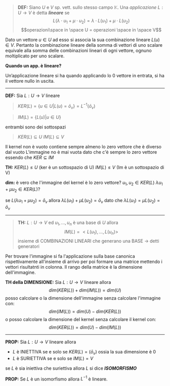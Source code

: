 >**DEF:**
>Siano $U$ e $V$ sp. vett. sullo stesso campo $\mathbb{K}$. Una _applicazione_ $L:U \rightarrow V$ è detta _**lineare**_ se 
>$$L(\lambda \cdot u_{1} + \mu \cdot u_{2}) = \lambda\cdot L(u_{1}) + \mu \cdot L(u_{2})$$
>$$operazioni\space  in \space U = operazioni \space in \space V$$

Dato un vettore $u \in U$ ad esso si associa la sua combinazione lineare $L(u) \in V$. 
Pertanto la combinazione lineare della somma di vettori di uno scalare equivale alla somma delle combinazioni lineari di ogni vettore, ognuno moltiplicato per uno scalare.

**Quando un app. è lineare?**

Un’applicazione lineare si ha quando applicando lo 0 vettore in entrata, si ha il vettore nullo in uscita.

***

**DEF:** 
Sia $L:U\rightarrow V$ lineare 

>$KER(L) = \{u\in U |L(u) = \bar{o}_{v}\} = L^{-1}(\bar{o}_{v})$ 

>$IM(L)=\{ L(u)|u \in U\}$

entrambi sono dei sottospazi
>$KER(L)\subseteq U$
>$IM(L)\subseteq V$ 

Il kernel non è vuoto contiene sempre almeno lo zero vettore che è diverso dal vuoto
L'immagine no è mai vuota dato che c'è sempre lo zero vettore essendo che $KER \subseteq IM$ 

**TH:**
$KER(L) \le U$ (ker è un sottospazio di U)
$IM(L) \le V$ (Im è un sottospazio di V)

**dim:**
è vero che l'immagine del kernel è lo zero vettore?
$u_{1},u_{2} \in KER(L)$
$\lambda u_{1} + \mu u_{2} \in KER(L)$?

se $L(\lambda u_{1} + \mu u_{2} )= \bar{o}_{v}$
allora $\lambda L(u_{1}) + \mu L(u_{2})= \bar{o}_{v}$ dato che $\lambda L(u_{1}) = \mu L(u_{2})=\bar{o}_{v}$

****

>**TH:**
>$L:U\rightarrow V$ ed $u_{1},...,u_{n}$ è una base di $U$ allora $$IM(L)= <L(u_{1}),...,L(u_{n})>$$ insieme di COMBINAZIONI LINEARI che generano una BASE -> detti generatori

Per trovare l'immagine si fa l'applicazione sulla base canonica rispettivamente all'insieme di arrivo per poi formare una matrice mettendo i vettori risultatnti in colonna. Il rango della matrice è la dimensione dell'immagine.

**TH della DIMENSIONE:**
Sia $L:U \rightarrow V$ lineare allora $$dim(KER(L)) + dim(IM(L)) = dim(U)$$
posso calcolare o la dimensione dell'immagine senza calcolare l'immagine con:
$$dim(IM(L)) = dim(U) - dim(KER(L))$$
o posso calcolare la dimensione del kernel senza calcolare il kernel con:
$$dim(KER(L)) = dim(U) - dim(IM(L))$$
****

**PROP:**
Sia $L:U \rightarrow V$ lineare allora 
- $L$ è INIETTIVA se e solo se $KER(L)=(\bar{o}_{v})$ ossia la sua dimensione è $0$ 
- $L$ è SURIETTIVA se e solo se $IM(L)= V$ 

se $L$ è sia iniettiva che suriettiva allora $L$ si dice _**ISOMORFISMO**_ 

**PROP:**
Se $L$ è un isomorfismo allora $L^{-1}$ è lineare.



